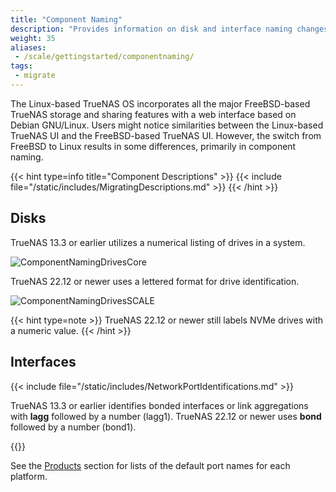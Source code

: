 ```yaml
---
title: "Component Naming"
description: "Provides information on disk and interface naming changes related to the change from FreeBSD to Linux-based storage and sharing in TrueNAS."
weight: 35
aliases:
 - /scale/gettingstarted/componentnaming/
tags:
 - migrate
---
```


The Linux-based TrueNAS OS incorporates all the major FreeBSD-based TrueNAS storage and sharing features with a web interface based on Debian GNU/Linux.
Users might notice similarities between the Linux-based TrueNAS UI and the FreeBSD-based TrueNAS UI.
However, the switch from FreeBSD to Linux results in some differences, primarily in component naming.

{{< hint type=info title="Component Descriptions" >}}
{{< include file="/static/includes/MigratingDescriptions.md" >}}
{{< /hint >}}

## Disks

TrueNAS 13.3 or earlier utilizes a numerical listing of drives in a system.

![ComponentNamingDrivesCore](/images/SCALE/Storage/ComponentNamingDrivesCore.png "TrueNAS Core Drive Listing")

TrueNAS 22.12 or newer uses a lettered format for drive identification.  

![ComponentNamingDrivesSCALE](/images/SCALE/Storage/ComponentNamingDrivesSCALE.png "TrueNAS Drive Listing")

{{< hint type=note >}}
TrueNAS 22.12 or newer still labels NVMe drives with a numeric value.
{{< /hint >}}

## Interfaces

{{< include file="/static/includes/NetworkPortIdentifications.md" >}}

TrueNAS 13.3 or earlier identifies bonded interfaces or link aggregations with **lagg** followed by a number (lagg1).
TrueNAS 22.12 or newer uses **bond** followed by a number (bond1).

{{<include file="/static/includes/addcolumnorganizer.md">}}

See the [Products](https://www.truenas.com/docs/hardware/) section for lists of the default port names for each platform.


